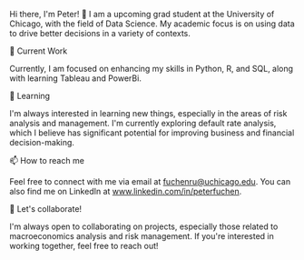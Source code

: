 Hi there, I'm Peter! 👋
I am a upcoming grad student at the University of Chicago, with the field of Data Science. My academic focus is on using data to drive better decisions in a variety of contexts.

🔭 Current Work

Currently, I am focused on enhancing my skills in Python, R, and SQL, along with learning Tableau and PowerBi.

🌱 Learning

I'm always interested in learning new things, especially in the areas of risk analysis and management. I'm currently exploring default rate analysis, which I believe has significant potential for improving business and financial decision-making.

📫 How to reach me

Feel free to connect with me via email at fuchenru@uchicago.edu. You can also find me on LinkedIn at www.linkedin.com/in/peterfuchen.

🤝 Let's collaborate!

I'm always open to collaborating on projects, especially those related to macroeconomics analysis and risk management. If you're interested in working together, feel free to reach out!

